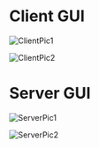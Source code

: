# Client GUI

![ClientPic1](https://user-images.githubusercontent.com/33674827/85087314-ce2b8b80-b1a2-11ea-86cc-349842c22406.PNG)

![ClientPic2](https://user-images.githubusercontent.com/33674827/85087320-d1267c00-b1a2-11ea-8e16-4cd250748391.PNG)

# Server GUI

![ServerPic1](https://user-images.githubusercontent.com/33674827/85087338-e1d6f200-b1a2-11ea-8248-22247fa1c558.PNG)

![ServerPic2](https://user-images.githubusercontent.com/33674827/85087347-e56a7900-b1a2-11ea-836a-b504dbf74f69.PNG)
